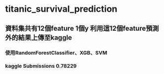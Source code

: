 <h1> titanic_survival_prediction  

<h2>資料集共有12個feature 1個y 利用這12個feature預測外的結果上傳至kaggle

<h3>使用RandomForestClassifier、XGB、SVM


<h3>kaggle Submissions 0.78229  
